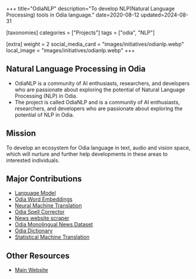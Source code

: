 +++
title="OdiaNLP"
description="To develop NLP(Natural Language Processing) tools in Odia language."
date=2020-08-12
updated=2024-08-31

[taxonomies]
categories = ["Projects"]
tags = ["odia", "NLP"]

[extra]
weight = 2
social_media_card = "images/initiatives/odianlp.webp"
local_image = "images/initiatives/odianlp.webp"
+++

## Natural Language Processing in Odia

* OdiaNLP is a community of AI enthusiasts, researchers, and developers who are passionate about exploring the potential of Natural Language Processing (NLP) in Odia.
* The project is called OdiaNLP and is a community of AI enthusiasts, researchers, and developers who are passionate about exploring the potential of NLP in Odia.

## Mission
To develop an ecosystem for Odia language in text, audio and vision space, which will nurture and further help developments in these areas to interested individuals.

## Major Contributions
* [Language Model](https://github.com/OdiaNLP/language-modeling)
* [Odia Word Embeddings](https://github.com/OdiaNLP/word-embeddings)
* [Neural Machine Translation](https://github.com/OdiaNLP/NMT)
* [Odia Spell Corrector](https://github.com/OdiaNLP/spelling-correction)
* [News website scraper](https://github.com/OdiaNLP/DataScraper)
* [Odia Monolingual News Dataset](https://www.kaggle.com/datasets/soumendrak/odiamonolingualnewscorpus)
* [Odia Dictionary](https://github.com/OdiaNLP/dictionary)
* [Statistical Machine Translation](https://github.com/OdiaNLP/SMT)


## Other Resources
* [Main Website](https://odianlp.github.io/)